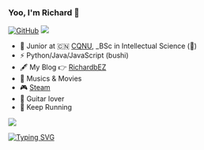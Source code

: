 ### Yoo, I'm Richard 👋

[![GitHub](https://img.shields.io/badge/dynamic/json?logo=github&label=GitHub&labelColor=495867&color=495867&query=%24.data.totalSubs&url=https%3A%2F%2Fapi.spencerwoo.com%2Fsubstats%2F%3Fsource%3Dgithub%26queryKey%3Dhayschan&style=flat-square)](https://github.com/rzh0504)
![](https://img.shields.io/badge/dynamic/json?color=red&label=%E7%BD%91%E6%98%93%E4%BA%91&query=%24.data.totalSubs&url=https%3A%2F%2Fapi.spencerwoo.com%2Fsubstats%2F%3Fsource%3DneteaseMusic%26queryKey%3D2093659459)

- 🍻 Junior at 🇨🇳 [CQNU](https://www.pku.edu.cn), _BSc in Intellectual Science (🤡)
- ⚡ Python/Java/JavaScript  (bushi)
- 🖋  My Blog 👉 [RichardbEZ](https://Richardbez.eu.org)
- 🎵 Musics & Movies
- 🎮 [Steam](https://steamcommunity.com/profiles/76561199210543063/)
- 🎸 Guitar lover
- 🏃 Keep Running

![](https://spotify-recently-played-readme.vercel.app/api?user=31qetqdxvaxj6zapcptbzfz2kkpm&count=2)

[![Typing SVG](https://readme-typing-svg.demolab.com?font=Fira+Code&weight=600&size=25&pause=1000&vCenter=true&width=435&lines=Just+Peace+and+Patient)](https://git.io/typing-svg)

